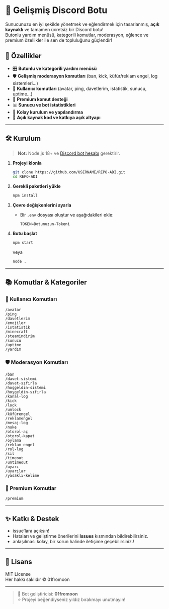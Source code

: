 # 🤖 Gelişmiş Discord Botu

Sunucunuzu en iyi şekilde yönetmek ve eğlendirmek için tasarlanmış, **açık kaynaklı** ve tamamen ücretsiz bir Discord botu!  
Butonlu yardım menüsü, kategorili komutlar, moderasyon, eğlence ve premium özellikler ile sen de topluluğunu güçlendir!  

## 🚀 Özellikler

- 🎛️ **Butonlu ve kategorili yardım menüsü**
- 🛡️ **Gelişmiş moderasyon komutları** (ban, kick, küfür/reklam engel, log sistemleri...)
- 👤 **Kullanıcı komutları** (avatar, ping, davetlerim, istatistik, sunucu, uptime...)
- 💎 **Premium komut desteği**
- 📊 **Sunucu ve bot istatistikleri**
- 🤩 **Kolay kurulum ve yapılandırma**
- 📝 **Açık kaynak kod ve katkıya açık altyapı**

---

## 🛠️ Kurulum

> **Not:** Node.js 18+ ve [Discord bot hesabı](https://discord.com/developers/applications) gerektirir.

1. **Projeyi klonla**
   ```bash
   git clone https://github.com/USERNAME/REPO-ADI.git
   cd REPO-ADI
   ```

2. **Gerekli paketleri yükle**
   ```bash
   npm install
   ```

3. **Çevre değişkenlerini ayarla**
   - Bir `.env` dosyası oluştur ve aşağıdakileri ekle:
     ```
     TOKEN=Botunuzun-Tokeni
     ```

4. **Botu başlat**
   ```bash
   npm start
   ```
   veya
   ```bash
   node .
   ```

---

## 📚 Komutlar & Kategoriler

### 👤 Kullanıcı Komutları
```
/avatar
/ping
/davetlerim
/emojiler
/istatistik
/minecraft
/steamindirim
/sunucu
/uptime
/yardım
```

### 🛡️ Moderasyon Komutları
```
/ban
/davet-sistemi
/davet-sıfırla
/hoşgeldin-sistemi
/hoşgeldin-sıfırla
/kanal-log
/kick
/lock
/unlock
/küfürengel
/reklamengel
/mesaj-log
/nuke
/otorol-aç
/otorol-kapat
/oylama
/reklam-engel
/rol-log
/sil
/timeout
/untimeout
/uyarı
/uyarılar
/yasaklı-kelime
```

### 💎 Premium Komutlar
```
/premium
```

---

## ✨ Katkı & Destek

- issue’lara açıksın!
- Hataları ve geliştirme önerilerini **Issues** kısmından bildirebilirsiniz.
- anlaşılması kolay, bir sorun halinde iletişime geçebilirsiniz.!

---

## 👑 Lisans

MIT License  
Her hakkı saklıdır © 01fromoon

---

> 📝 Bot geliştiricisi: **01fromoon**  
> ⭐ Projeyi beğendiyseniz yıldız bırakmayı unutmayın!
